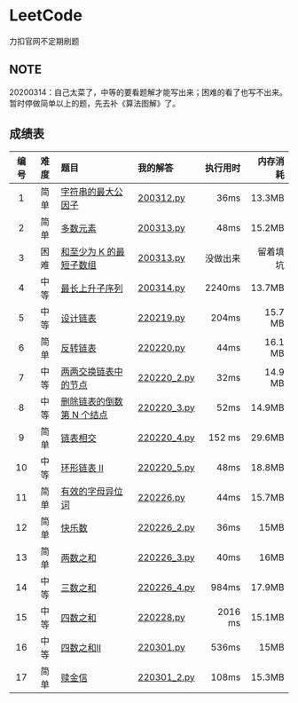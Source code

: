 # LeetCode
力扣官网不定期刷题
## NOTE
20200314：自己太菜了，中等的要看题解才能写出来；困难的看了也写不出来。暂时停做简单以上的题，先去补《算法图解》了。
## 成绩表
| 编号 | 难度 | 题目 | 我的解答 | 执行用时 | 内存消耗 |
|:----:|:----:|:-----|:---------|---------:|---------:|
|1|简单|[字符串的最大公因子](https://leetcode-cn.com/problems/greatest-common-divisor-of-strings/)|[200312.py](Code/200312.py)|36ms|13.3MB|
|2|简单|[多数元素](https://leetcode-cn.com/problems/majority-element/)|[200313.py](Code/200313.py)|48ms|15.2MB|
|3|困难|[和至少为 K 的最短子数组](https://leetcode-cn.com/problems/shortest-subarray-with-sum-at-least-k/)|[200313.py](Code/200313.py)|没做出来|留着填坑|
|4|中等|[最长上升子序列](https://leetcode-cn.com/problems/longest-increasing-subsequence//)|[200314.py](Code/200314.py)|2240ms|13.7MB|
|5|中等|[设计链表](https://leetcode-cn.com/problems/design-linked-list/)|[220219.py](Code/220219.py)|204ms|15.7 MB|
|6|简单|[反转链表](https://leetcode-cn.com/problems/reverse-linked-list/)|[220220.py](Code/220220.py)|44ms|16.1 MB|
|7|中等|[两两交换链表中的节点](https://leetcode-cn.com/problems/swap-nodes-in-pairs/)|[220220_2.py](Code/220220_2.py)|32ms|14.9 MB|
|8|中等|[删除链表的倒数第 N 个结点](https://leetcode-cn.com/problems/remove-nth-node-from-end-of-list/)|[220220_3.py](Code/220220_3.py)|52ms|14.9MB|
|9|简单|[链表相交](https://leetcode-cn.com/problems/intersection-of-two-linked-lists-lcci/)|[220220_4.py](Code/220220_4.py)|152 ms |29.6MB|
|10|中等|[环形链表 II](https://leetcode-cn.com/problems/linked-list-cycle-ii/)|[220220_5.py](Code/220220_5.py)|48ms|18.8MB|
|11|简单|[有效的字母异位词](https://leetcode-cn.com/problems/valid-anagram/)|[220226.py](Code/220226.py)|44ms|15.7MB|
|12|简单|[快乐数](https://leetcode-cn.com/problems/happy-number/)|[220226_2.py](Code/220226_2.py)|36ms|15MB|
|13|简单|[两数之和](https://leetcode-cn.com/problems/two-sum/)|[220226_3.py](Code/220226_3.py)|40ms|16MB|
|14|中等|[三数之和](https://leetcode-cn.com/problems/3sum/)|[220226_4.py](Code/220226_4.py)|984ms|17.9MB|
|15|中等|[四数之和](https://leetcode-cn.com/problems/4sum/)|[220228.py](Code/220228.py)|2016 ms| 15.1MB|
|16|中等|[四数之和II](https://leetcode-cn.com/problems/4sum-ii/)|[220301.py](Code/220301.py)|536ms|15MB|
|17|简单|[赎金信](https://leetcode-cn.com/problems/ransom-note/)|[220301_2.py](Code/220301_2.py)|108ms| 15.3MB|